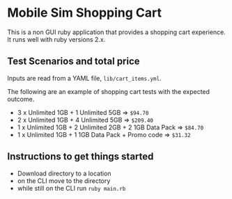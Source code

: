 # Mobile Sim Shopping Cart

This is a non GUI ruby application that provides a shopping cart experience. 
It runs well with ruby versions 2.x.

## Test Scenarios and total price

Inputs are read from a YAML file, `lib/cart_items.yml`.

The following are an example of shopping cart tests with the expected outcome.

* 3 x Unlimited 1GB + 1 Unlimited 5GB => `$94.70`
* 2 x Unlimited 1GB + 4 Unlimited 5GB => `$209.40`
* 1 x Unlimited 1GB + 2 Unlimited 2GB + 2 1GB Data Pack => `$84.70`
* 1 x Unlimited 1GB + 1 1GB Data Pack + Promo code => `$31.32`

## Instructions to get things started

* Download directory to a location
* on the CLI move to the directory
* while still on the CLI run `ruby main.rb`
